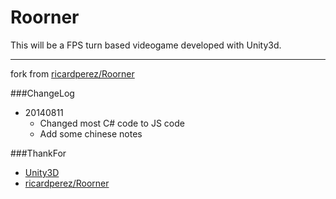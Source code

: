 Roorner
=======

This will be a FPS turn based videogame developed with Unity3d.

---
fork from [ricardperez/Roorner](https://github.com/ricardperez/Roorner)

###ChangeLog
 * 20140811 
    * Changed most C# code to JS code
    * Add some chinese notes

###ThankFor
* [Unity3D](http://unity3d.com/)
* [ricardperez/Roorner](https://github.com/ricardperez/Roorner)

